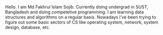 Hello. I am Md Fakhrul Islam Sojib. Currently doing undergrad in SUST, Bangladesh and doing competetive programming.
I am learning data structures and algorithms on a regular basis.
Nowadays i've been trying to figure out some basic sectors of CS like operating system, network, system design, database, etc.
